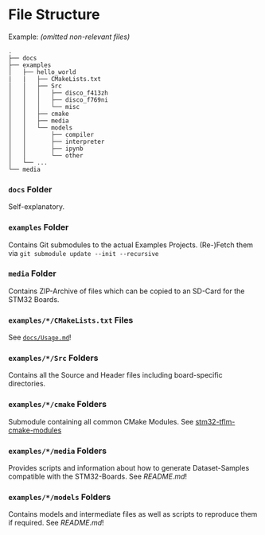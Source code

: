 # File Structure

Example: *(omitted non-relevant files)*

```
.
├── docs
├── examples
│   ├── hello_world
|   |   ├── CMakeLists.txt
│   │   ├── Src
│   │   │   ├── disco_f413zh
│   │   │   ├── disco_f769ni
│   │   │   └── misc
│   │   ├── cmake
│   │   ├── media
│   │   └── models
│   │       ├── compiler
│   │       ├── interpreter
│   │       ├── ipynb
│   │       └── other
│   └── ...
└── media
```

### `docs` Folder

Self-explanatory.

### `examples` Folder

Contains Git submodules to the actual Examples Projects. (Re-)Fetch them via `git submodule update --init --recursive`

### `media` Folder

Contains ZIP-Archive of files which can be copied to an SD-Card for the STM32 Boards.

### `examples/*/CMakeLists.txt` Files

See [`docs/Usage.md`](https://github.com/PhilippvK/stm32-tflm-demos/blob/master/docs/Usage.md)!

### `examples/*/Src` Folders

Contains all the Source and Header files including board-specific directories.

### `examples/*/cmake` Folders

Submodule containing all common CMake Modules. See [stm32-tflm-cmake-modules](https://github.com/PhilippvK/stm32-tflm-cmake-modules/blob/main/README.md)

### `examples/*/media` Folders

Provides scripts and information about how to generate Dataset-Samples compatible with the STM32-Boards. See *README.md*!

### `examples/*/models` Folders

Contains models and intermediate files as well as scripts to reproduce them if required. See *README.md*!
